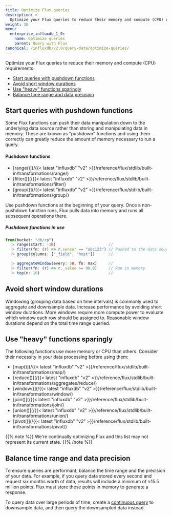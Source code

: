 ```yaml
---
title: Optimize Flux queries
description: >
  Optimize your Flux queries to reduce their memory and compute (CPU) requirements.
weight: 30
menu:
  enterprise_influxdb_1_9:
    name: Optimize queries
    parent: Query with Flux
canonical: /influxdb/v2.0/query-data/optimize-queries/
---
```


Optimize your Flux queries to reduce their memory and compute (CPU) requirements.

- [Start queries with pushdown functions](#start-queries-with-pushdown-functions)
- [Avoid short window durations](#avoid-short-window-durations)
- [Use "heavy" functions sparingly](#use-heavy-functions-sparingly)
- [Balance time range and data precision](#balance-time-range-and-data-precision)

## Start queries with pushdown functions
Some Flux functions can push their data manipulation down to the underlying
data source rather than storing and manipulating data in memory.
These are known as "pushdown" functions and using them correctly can greatly
reduce the amount of memory necessary to run a query.

#### Pushdown functions
- [range()](/{{< latest "influxdb" "v2" >}}/reference/flux/stdlib/built-in/transformations/range/)
- [filter()](/{{< latest "influxdb" "v2" >}}/reference/flux/stdlib/built-in/transformations/filter/)
- [group()](/{{< latest "influxdb" "v2" >}}/reference/flux/stdlib/built-in/transformations/group/)

Use pushdown functions at the beginning of your query.
Once a non-pushdown function runs, Flux pulls data into memory and runs all
subsequent operations there.

##### Pushdown functions in use
```js
from(bucket: "db/rp")
  |> range(start: -1h)                       //
  |> filter(fn: (r) => r.sensor == "abc123") // Pushed to the data source
  |> group(columns: ["_field", "host"])      //

  |> aggregateWindow(every: 5m, fn: max)     //
  |> filter(fn: (r) => r._value >= 90.0)     // Run in memory
  |> top(n: 10)                              //
```

## Avoid short window durations
Windowing (grouping data based on time intervals) is commonly used to aggregate and downsample data.
Increase performance by avoiding short window durations.
More windows require more compute power to evaluate which window each row should be assigned to.
Reasonable window durations depend on the total time range queried.

## Use "heavy" functions sparingly
The following functions use more memory or CPU than others.
Consider their necessity in your data processing before using them:

- [map()](/{{< latest "influxdb" "v2" >}}/reference/flux/stdlib/built-in/transformations/map/)
- [reduce()](/{{< latest "influxdb" "v2" >}}/reference/flux/stdlib/built-in/transformations/aggregates/reduce/)
- [window()](/{{< latest "influxdb" "v2" >}}/reference/flux/stdlib/built-in/transformations/window/)
- [join()](/{{< latest "influxdb" "v2" >}}/reference/flux/stdlib/built-in/transformations/join/)
- [union()](/{{< latest "influxdb" "v2" >}}/reference/flux/stdlib/built-in/transformations/union/)
- [pivot()](/{{< latest "influxdb" "v2" >}}/reference/flux/stdlib/built-in/transformations/pivot/)

{{% note %}}
We're continually optimizing Flux and this list may not represent its current state.
{{% /note %}}

## Balance time range and data precision
To ensure queries are performant, balance the time range and the precision of your data.
For example, if you query data stored every second and request six months worth of data,
results will include a minimum of ≈15.5 million points.
Flux must store these points in memory to generate a response.

To query data over large periods of time, create a [continuous query](/enterprise_influxdb/v1.9/query_language/continuous_queries/)
to downsample data, and then query the downsampled data instead.
